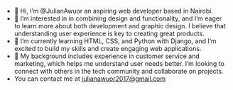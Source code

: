- 👋 Hi, I’m @JulianAwuor an aspiring web developer based in Nairobi.  
- 👀 I’m interested in  in combining design and functionality, and I’m eager to learn more about both development and graphic design. I believe that understanding user experience is key to creating great products.
- 🌱 I’m currently learning HTML, CSS, and Python with Django, and I’m excited to build my skills and create engaging web applications.
- 💞️ My background includes experience in customer service and marketing, which helps me understand user needs better. I’m looking to connect with others in the tech community and collaborate on projects.
- You can contact me at julianawuor2017@gmail.com

<!---
JulianAwuor/JulianAwuor is a ✨ special ✨ repository because its `README.md` (this file) appears on your GitHub profile.
You can click the Preview link to take a look at your changes.
--->
